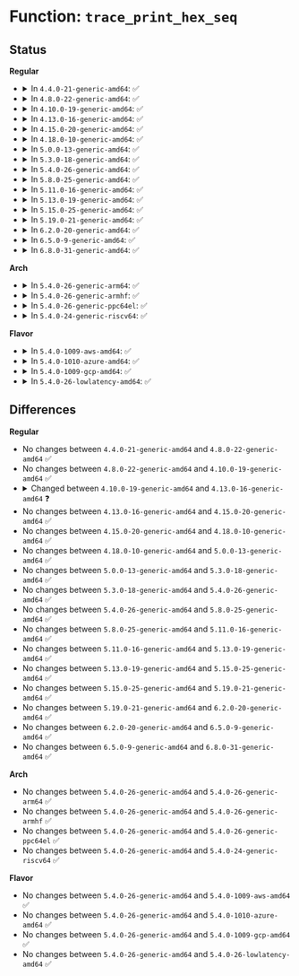 # Function: <code>trace_print_hex_seq</code>

## Status
<b>Regular</b>
<ul>
<li>
<details>
<summary>In <code>4.4.0-21-generic-amd64</code>: ✅</summary>

```c
const char * trace_print_hex_seq(struct trace_seq * p, const unsigned char * buf, int buf_len)
```

```json
{
  "name": "trace_print_hex_seq",
  "collision_type": "Unique Global",
  "inline_type": "No",
  "funcs": [
    {
      "addr": 18446744071580236416,
      "name": "trace_print_hex_seq",
      "external": true,
      "loc": "kernel/trace/trace_output.c:166",
      "file": "kernel/trace/trace_output.c",
      "inline": "seen, unknown",
      "caller_inline": [],
      "caller_func": [
        "drivers/scsi/scsi.c:trace_raw_output_scsi_dispatch_cmd_start",
        "drivers/scsi/scsi.c:trace_raw_output_scsi_dispatch_cmd_error",
        "drivers/scsi/scsi.c:trace_raw_output_scsi_cmd_done_timeout_template"
      ]
    }
  ],
  "symbols": [
    {
      "addr": 18446744071580236416,
      "name": "trace_print_hex_seq",
      "section": ".text",
      "bind": "STB_GLOBAL",
      "size": 158
    }
  ]
}
```
</details>
</li>
<li>
<details>
<summary>In <code>4.8.0-22-generic-amd64</code>: ✅</summary>

```c
const char * trace_print_hex_seq(struct trace_seq * p, const unsigned char * buf, int buf_len)
```

```json
{
  "name": "trace_print_hex_seq",
  "collision_type": "Unique Global",
  "inline_type": "No",
  "funcs": [
    {
      "addr": 18446744071580273632,
      "name": "trace_print_hex_seq",
      "external": true,
      "loc": "kernel/trace/trace_output.c:166",
      "file": "kernel/trace/trace_output.c",
      "inline": "seen, unknown",
      "caller_inline": [],
      "caller_func": [
        "drivers/scsi/scsi.c:trace_raw_output_scsi_cmd_done_timeout_template",
        "drivers/scsi/scsi.c:trace_raw_output_scsi_dispatch_cmd_error",
        "drivers/scsi/scsi.c:trace_raw_output_scsi_dispatch_cmd_start"
      ]
    }
  ],
  "symbols": [
    {
      "addr": 18446744071580273632,
      "name": "trace_print_hex_seq",
      "section": ".text",
      "bind": "STB_GLOBAL",
      "size": 158
    }
  ]
}
```
</details>
</li>
<li>
<details>
<summary>In <code>4.10.0-19-generic-amd64</code>: ✅</summary>

```c
const char * trace_print_hex_seq(struct trace_seq * p, const unsigned char * buf, int buf_len)
```

```json
{
  "name": "trace_print_hex_seq",
  "collision_type": "Unique Global",
  "inline_type": "No",
  "funcs": [
    {
      "addr": 18446744071580316848,
      "name": "trace_print_hex_seq",
      "external": true,
      "loc": "kernel/trace/trace_output.c:166",
      "file": "kernel/trace/trace_output.c",
      "inline": "seen, unknown",
      "caller_inline": [],
      "caller_func": [
        "drivers/scsi/scsi.c:trace_raw_output_scsi_cmd_done_timeout_template",
        "drivers/scsi/scsi.c:trace_raw_output_scsi_dispatch_cmd_error",
        "drivers/scsi/scsi.c:trace_raw_output_scsi_dispatch_cmd_start"
      ]
    }
  ],
  "symbols": [
    {
      "addr": 18446744071580316848,
      "name": "trace_print_hex_seq",
      "section": ".text",
      "bind": "STB_GLOBAL",
      "size": 158
    }
  ]
}
```
</details>
</li>
<li>
<details>
<summary>In <code>4.13.0-16-generic-amd64</code>: ✅</summary>

```c
const char * trace_print_hex_seq(struct trace_seq * p, const unsigned char * buf, int buf_len, bool concatenate)
```

```json
{
  "name": "trace_print_hex_seq",
  "collision_type": "Unique Global",
  "inline_type": "No",
  "funcs": [
    {
      "addr": 18446744071580329968,
      "name": "trace_print_hex_seq",
      "external": true,
      "loc": "kernel/trace/trace_output.c:216",
      "file": "kernel/trace/trace_output.c",
      "inline": "seen, unknown",
      "caller_inline": [],
      "caller_func": [
        "kernel/bpf/core.c:trace_raw_output_xdp_exception",
        "kernel/bpf/core.c:trace_raw_output_bpf_map_next_key",
        "kernel/bpf/core.c:trace_raw_output_bpf_map_next_key",
        "kernel/bpf/core.c:trace_raw_output_bpf_map_delete_elem",
        "kernel/bpf/core.c:trace_raw_output_bpf_map_keyval",
        "kernel/bpf/core.c:trace_raw_output_bpf_map_keyval",
        "kernel/bpf/core.c:trace_raw_output_bpf_obj_prog",
        "kernel/bpf/core.c:trace_raw_output_bpf_prog_load",
        "kernel/bpf/core.c:trace_raw_output_bpf_prog_event",
        "drivers/scsi/scsi.c:trace_raw_output_scsi_cmd_done_timeout_template",
        "drivers/scsi/scsi.c:trace_raw_output_scsi_dispatch_cmd_error",
        "drivers/scsi/scsi.c:trace_raw_output_scsi_dispatch_cmd_start",
        "drivers/ras/ras.c:trace_raw_output_non_standard_event"
      ]
    }
  ],
  "symbols": [
    {
      "addr": 18446744071580329968,
      "name": "trace_print_hex_seq",
      "section": ".text",
      "bind": "STB_GLOBAL",
      "size": 176
    }
  ]
}
```
</details>
</li>
<li>
<details>
<summary>In <code>4.15.0-20-generic-amd64</code>: ✅</summary>

```c
const char * trace_print_hex_seq(struct trace_seq * p, const unsigned char * buf, int buf_len, bool concatenate)
```

```json
{
  "name": "trace_print_hex_seq",
  "collision_type": "Unique Global",
  "inline_type": "No",
  "funcs": [
    {
      "addr": 18446744071580383520,
      "name": "trace_print_hex_seq",
      "external": true,
      "loc": "kernel/trace/trace_output.c:216",
      "file": "kernel/trace/trace_output.c",
      "inline": "seen, unknown",
      "caller_inline": [],
      "caller_func": [
        "kernel/bpf/core.c:trace_raw_output_bpf_map_next_key",
        "kernel/bpf/core.c:trace_raw_output_bpf_map_next_key",
        "kernel/bpf/core.c:trace_raw_output_bpf_map_delete_elem",
        "kernel/bpf/core.c:trace_raw_output_bpf_map_keyval",
        "kernel/bpf/core.c:trace_raw_output_bpf_map_keyval",
        "kernel/bpf/core.c:trace_raw_output_bpf_obj_prog",
        "kernel/bpf/core.c:trace_raw_output_bpf_prog_load",
        "kernel/bpf/core.c:trace_raw_output_bpf_prog_event",
        "drivers/scsi/scsi.c:trace_raw_output_scsi_cmd_done_timeout_template",
        "drivers/scsi/scsi.c:trace_raw_output_scsi_dispatch_cmd_error",
        "drivers/scsi/scsi.c:trace_raw_output_scsi_dispatch_cmd_start",
        "drivers/ras/ras.c:trace_raw_output_non_standard_event"
      ]
    }
  ],
  "symbols": [
    {
      "addr": 18446744071580383520,
      "name": "trace_print_hex_seq",
      "section": ".text",
      "bind": "STB_GLOBAL",
      "size": 176
    }
  ]
}
```
</details>
</li>
<li>
<details>
<summary>In <code>4.18.0-10-generic-amd64</code>: ✅</summary>

```c
const char * trace_print_hex_seq(struct trace_seq * p, const unsigned char * buf, int buf_len, bool concatenate)
```

```json
{
  "name": "trace_print_hex_seq",
  "collision_type": "Unique Global",
  "inline_type": "No",
  "funcs": [
    {
      "addr": 18446744071580445504,
      "name": "trace_print_hex_seq",
      "external": true,
      "loc": "kernel/trace/trace_output.c:216",
      "file": "kernel/trace/trace_output.c",
      "inline": "seen, unknown",
      "caller_inline": [],
      "caller_func": [
        "drivers/scsi/scsi.c:trace_raw_output_scsi_cmd_done_timeout_template",
        "drivers/scsi/scsi.c:trace_raw_output_scsi_dispatch_cmd_error",
        "drivers/scsi/scsi.c:trace_raw_output_scsi_dispatch_cmd_start",
        "drivers/ras/ras.c:trace_raw_output_non_standard_event"
      ]
    }
  ],
  "symbols": [
    {
      "addr": 18446744071580445504,
      "name": "trace_print_hex_seq",
      "section": ".text",
      "bind": "STB_GLOBAL",
      "size": 144
    }
  ]
}
```
</details>
</li>
<li>
<details>
<summary>In <code>5.0.0-13-generic-amd64</code>: ✅</summary>

```c
const char * trace_print_hex_seq(struct trace_seq * p, const unsigned char * buf, int buf_len, bool concatenate)
```

```json
{
  "name": "trace_print_hex_seq",
  "collision_type": "Unique Global",
  "inline_type": "No",
  "funcs": [
    {
      "addr": 18446744071580501168,
      "name": "trace_print_hex_seq",
      "external": true,
      "loc": "kernel/trace/trace_output.c:217",
      "file": "kernel/trace/trace_output.c",
      "inline": "seen, unknown",
      "caller_inline": [],
      "caller_func": [
        "drivers/scsi/scsi.c:trace_raw_output_scsi_cmd_done_timeout_template",
        "drivers/scsi/scsi.c:trace_raw_output_scsi_dispatch_cmd_error",
        "drivers/scsi/scsi.c:trace_raw_output_scsi_dispatch_cmd_start",
        "drivers/ras/ras.c:trace_raw_output_non_standard_event"
      ]
    }
  ],
  "symbols": [
    {
      "addr": 18446744071580501168,
      "name": "trace_print_hex_seq",
      "section": ".text",
      "bind": "STB_GLOBAL",
      "size": 144
    }
  ]
}
```
</details>
</li>
<li>
<details>
<summary>In <code>5.3.0-18-generic-amd64</code>: ✅</summary>

```c
const char * trace_print_hex_seq(struct trace_seq * p, const unsigned char * buf, int buf_len, bool concatenate)
```

```json
{
  "name": "trace_print_hex_seq",
  "collision_type": "Unique Global",
  "inline_type": "No",
  "funcs": [
    {
      "addr": 18446744071580557776,
      "name": "trace_print_hex_seq",
      "external": true,
      "loc": "kernel/trace/trace_output.c:217",
      "file": "kernel/trace/trace_output.c",
      "inline": "seen, unknown",
      "caller_inline": [],
      "caller_func": [
        "drivers/scsi/scsi.c:trace_raw_output_scsi_cmd_done_timeout_template",
        "drivers/scsi/scsi.c:trace_raw_output_scsi_dispatch_cmd_error",
        "drivers/scsi/scsi.c:trace_raw_output_scsi_dispatch_cmd_start",
        "drivers/ras/ras.c:trace_raw_output_non_standard_event",
        "net/core/net-traces.c:trace_raw_output_neigh__update",
        "net/core/net-traces.c:trace_raw_output_neigh_update",
        "net/core/net-traces.c:trace_raw_output_neigh_update"
      ]
    }
  ],
  "symbols": [
    {
      "addr": 18446744071580557776,
      "name": "trace_print_hex_seq",
      "section": ".text",
      "bind": "STB_GLOBAL",
      "size": 147
    }
  ]
}
```
</details>
</li>
<li>
<details>
<summary>In <code>5.4.0-26-generic-amd64</code>: ✅</summary>

```c
const char * trace_print_hex_seq(struct trace_seq * p, const unsigned char * buf, int buf_len, bool concatenate)
```

```json
{
  "name": "trace_print_hex_seq",
  "collision_type": "Unique Global",
  "inline_type": "No",
  "funcs": [
    {
      "addr": 18446744071580605360,
      "name": "trace_print_hex_seq",
      "external": true,
      "loc": "kernel/trace/trace_output.c:217",
      "file": "kernel/trace/trace_output.c",
      "inline": "seen, unknown",
      "caller_inline": [],
      "caller_func": [
        "drivers/scsi/scsi.c:trace_raw_output_scsi_cmd_done_timeout_template",
        "drivers/scsi/scsi.c:trace_raw_output_scsi_dispatch_cmd_error",
        "drivers/scsi/scsi.c:trace_raw_output_scsi_dispatch_cmd_start",
        "drivers/ras/ras.c:trace_raw_output_non_standard_event",
        "net/core/net-traces.c:trace_raw_output_neigh__update",
        "net/core/net-traces.c:trace_raw_output_neigh_update",
        "net/core/net-traces.c:trace_raw_output_neigh_update"
      ]
    }
  ],
  "symbols": [
    {
      "addr": 18446744071580605360,
      "name": "trace_print_hex_seq",
      "section": ".text",
      "bind": "STB_GLOBAL",
      "size": 154
    }
  ]
}
```
</details>
</li>
<li>
<details>
<summary>In <code>5.8.0-25-generic-amd64</code>: ✅</summary>

```c
const char * trace_print_hex_seq(struct trace_seq * p, const unsigned char * buf, int buf_len, bool concatenate)
```

```json
{
  "name": "trace_print_hex_seq",
  "collision_type": "Unique Global",
  "inline_type": "No",
  "funcs": [
    {
      "addr": 18446744071580703856,
      "name": "trace_print_hex_seq",
      "external": true,
      "loc": "kernel/trace/trace_output.c:217",
      "file": "kernel/trace/trace_output.c",
      "inline": "seen, unknown",
      "caller_inline": [],
      "caller_func": [
        "drivers/scsi/scsi.c:trace_raw_output_scsi_cmd_done_timeout_template",
        "drivers/scsi/scsi.c:trace_raw_output_scsi_dispatch_cmd_error",
        "drivers/scsi/scsi.c:trace_raw_output_scsi_dispatch_cmd_start",
        "drivers/ras/ras.c:trace_raw_output_non_standard_event",
        "net/core/net-traces.c:trace_raw_output_neigh__update",
        "net/core/net-traces.c:trace_raw_output_neigh_update",
        "net/core/net-traces.c:trace_raw_output_neigh_update"
      ]
    }
  ],
  "symbols": [
    {
      "addr": 18446744071580703856,
      "name": "trace_print_hex_seq",
      "section": ".text",
      "bind": "STB_GLOBAL",
      "size": 156
    }
  ]
}
```
</details>
</li>
<li>
<details>
<summary>In <code>5.11.0-16-generic-amd64</code>: ✅</summary>

```c
const char * trace_print_hex_seq(struct trace_seq * p, const unsigned char * buf, int buf_len, bool concatenate)
```

```json
{
  "name": "trace_print_hex_seq",
  "collision_type": "Unique Global",
  "inline_type": "No",
  "funcs": [
    {
      "addr": 18446744071580693152,
      "name": "trace_print_hex_seq",
      "external": true,
      "loc": "kernel/trace/trace_output.c:217",
      "file": "kernel/trace/trace_output.c",
      "inline": "seen, unknown",
      "caller_inline": [],
      "caller_func": [
        "drivers/scsi/scsi.c:trace_raw_output_scsi_cmd_done_timeout_template",
        "drivers/scsi/scsi.c:trace_raw_output_scsi_dispatch_cmd_error",
        "drivers/scsi/scsi.c:trace_raw_output_scsi_dispatch_cmd_start",
        "drivers/ras/ras.c:trace_raw_output_non_standard_event",
        "net/core/net-traces.c:trace_raw_output_neigh__update",
        "net/core/net-traces.c:trace_raw_output_neigh_update",
        "net/core/net-traces.c:trace_raw_output_neigh_update"
      ]
    }
  ],
  "symbols": [
    {
      "addr": 18446744071580693152,
      "name": "trace_print_hex_seq",
      "section": ".text",
      "bind": "STB_GLOBAL",
      "size": 156
    }
  ]
}
```
</details>
</li>
<li>
<details>
<summary>In <code>5.13.0-19-generic-amd64</code>: ✅</summary>

```c
const char * trace_print_hex_seq(struct trace_seq * p, const unsigned char * buf, int buf_len, bool concatenate)
```

```json
{
  "name": "trace_print_hex_seq",
  "collision_type": "Unique Global",
  "inline_type": "No",
  "funcs": [
    {
      "addr": 18446744071580697344,
      "name": "trace_print_hex_seq",
      "external": true,
      "loc": "kernel/trace/trace_output.c:217",
      "file": "kernel/trace/trace_output.c",
      "inline": "seen, unknown",
      "caller_inline": [],
      "caller_func": [
        "drivers/scsi/scsi.c:trace_raw_output_scsi_cmd_done_timeout_template",
        "drivers/scsi/scsi.c:trace_raw_output_scsi_dispatch_cmd_error",
        "drivers/scsi/scsi.c:trace_raw_output_scsi_dispatch_cmd_start",
        "drivers/ras/ras.c:trace_raw_output_non_standard_event",
        "net/core/net-traces.c:trace_raw_output_neigh__update",
        "net/core/net-traces.c:trace_raw_output_neigh_update",
        "net/core/net-traces.c:trace_raw_output_neigh_update"
      ]
    }
  ],
  "symbols": [
    {
      "addr": 18446744071580697344,
      "name": "trace_print_hex_seq",
      "section": ".text",
      "bind": "STB_GLOBAL",
      "size": 152
    }
  ]
}
```
</details>
</li>
<li>
<details>
<summary>In <code>5.15.0-25-generic-amd64</code>: ✅</summary>

```c
const char * trace_print_hex_seq(struct trace_seq * p, const unsigned char * buf, int buf_len, bool concatenate)
```

```json
{
  "name": "trace_print_hex_seq",
  "collision_type": "Unique Global",
  "inline_type": "No",
  "funcs": [
    {
      "addr": 18446744071580874432,
      "name": "trace_print_hex_seq",
      "external": true,
      "loc": "kernel/trace/trace_output.c:217",
      "file": "kernel/trace/trace_output.c",
      "inline": "seen, unknown",
      "caller_inline": [],
      "caller_func": [
        "drivers/scsi/scsi.c:trace_raw_output_scsi_cmd_done_timeout_template",
        "drivers/scsi/scsi.c:trace_raw_output_scsi_dispatch_cmd_error",
        "drivers/scsi/scsi.c:trace_raw_output_scsi_dispatch_cmd_start",
        "drivers/ras/ras.c:trace_raw_output_non_standard_event",
        "net/core/net-traces.c:trace_raw_output_neigh__update",
        "net/core/net-traces.c:trace_raw_output_neigh_update",
        "net/core/net-traces.c:trace_raw_output_neigh_update"
      ]
    }
  ],
  "symbols": [
    {
      "addr": 18446744071580874432,
      "name": "trace_print_hex_seq",
      "section": ".text",
      "bind": "STB_GLOBAL",
      "size": 152
    }
  ]
}
```
</details>
</li>
<li>
<details>
<summary>In <code>5.19.0-21-generic-amd64</code>: ✅</summary>

```c
const char * trace_print_hex_seq(struct trace_seq * p, const unsigned char * buf, int buf_len, bool concatenate)
```

```json
{
  "name": "trace_print_hex_seq",
  "collision_type": "Unique Global",
  "inline_type": "No",
  "funcs": [
    {
      "addr": 18446744071581105088,
      "name": "trace_print_hex_seq",
      "external": true,
      "loc": "kernel/trace/trace_output.c:218",
      "file": "kernel/trace/trace_output.c",
      "inline": "seen, unknown",
      "caller_inline": [],
      "caller_func": [
        "drivers/scsi/scsi.c:trace_raw_output_scsi_cmd_done_timeout_template",
        "drivers/scsi/scsi.c:trace_raw_output_scsi_dispatch_cmd_error",
        "drivers/scsi/scsi.c:trace_raw_output_scsi_dispatch_cmd_start",
        "drivers/ras/ras.c:trace_raw_output_non_standard_event",
        "net/core/net-traces.c:trace_raw_output_neigh__update",
        "net/core/net-traces.c:trace_raw_output_neigh_update",
        "net/core/net-traces.c:trace_raw_output_neigh_update"
      ]
    }
  ],
  "symbols": [
    {
      "addr": 18446744071581105088,
      "name": "trace_print_hex_seq",
      "section": ".text",
      "bind": "STB_GLOBAL",
      "size": 166
    }
  ]
}
```
</details>
</li>
<li>
<details>
<summary>In <code>6.2.0-20-generic-amd64</code>: ✅</summary>

```c
const char * trace_print_hex_seq(struct trace_seq * p, const unsigned char * buf, int buf_len, bool concatenate)
```

```json
{
  "name": "trace_print_hex_seq",
  "collision_type": "Unique Global",
  "inline_type": "No",
  "funcs": [
    {
      "addr": 18446744071581413712,
      "name": "trace_print_hex_seq",
      "external": true,
      "loc": "kernel/trace/trace_output.c:217",
      "file": "kernel/trace/trace_output.c",
      "inline": "seen, unknown",
      "caller_inline": [],
      "caller_func": [
        "drivers/base/regmap/regmap.c:trace_raw_output_regmap_bulk",
        "drivers/scsi/scsi.c:trace_raw_output_scsi_cmd_done_timeout_template",
        "drivers/scsi/scsi.c:trace_raw_output_scsi_dispatch_cmd_error",
        "drivers/scsi/scsi.c:trace_raw_output_scsi_dispatch_cmd_start",
        "drivers/ras/ras.c:trace_raw_output_non_standard_event",
        "net/core/net-traces.c:trace_raw_output_neigh__update",
        "net/core/net-traces.c:trace_raw_output_neigh_update",
        "net/core/net-traces.c:trace_raw_output_neigh_update"
      ]
    }
  ],
  "symbols": [
    {
      "addr": 18446744071581413712,
      "name": "trace_print_hex_seq",
      "section": ".text",
      "bind": "STB_GLOBAL",
      "size": 166
    }
  ]
}
```
</details>
</li>
<li>
<details>
<summary>In <code>6.5.0-9-generic-amd64</code>: ✅</summary>

```c
const char * trace_print_hex_seq(struct trace_seq * p, const unsigned char * buf, int buf_len, bool concatenate)
```

```json
{
  "name": "trace_print_hex_seq",
  "collision_type": "Unique Global",
  "inline_type": "No",
  "funcs": [
    {
      "addr": 18446744071581508848,
      "name": "trace_print_hex_seq",
      "external": true,
      "loc": "kernel/trace/trace_output.c:217",
      "file": "kernel/trace/trace_output.c",
      "inline": "seen, unknown",
      "caller_inline": [],
      "caller_func": [
        "drivers/base/regmap/regmap.c:trace_raw_output_regmap_bulk",
        "drivers/scsi/scsi.c:trace_raw_output_scsi_cmd_done_timeout_template",
        "drivers/scsi/scsi.c:trace_raw_output_scsi_dispatch_cmd_error",
        "drivers/scsi/scsi.c:trace_raw_output_scsi_dispatch_cmd_start",
        "drivers/ras/ras.c:trace_raw_output_non_standard_event",
        "net/core/net-traces.c:trace_raw_output_neigh__update",
        "net/core/net-traces.c:trace_raw_output_neigh_update",
        "net/core/net-traces.c:trace_raw_output_neigh_update"
      ]
    }
  ],
  "symbols": [
    {
      "addr": 18446744071581508848,
      "name": "trace_print_hex_seq",
      "section": ".text",
      "bind": "STB_GLOBAL",
      "size": 199
    }
  ]
}
```
</details>
</li>
<li>
<details>
<summary>In <code>6.8.0-31-generic-amd64</code>: ✅</summary>

```c
const char * trace_print_hex_seq(struct trace_seq * p, const unsigned char * buf, int buf_len, bool concatenate)
```

```json
{
  "name": "trace_print_hex_seq",
  "collision_type": "Unique Global",
  "inline_type": "No",
  "funcs": [
    {
      "addr": 18446744071581620384,
      "name": "trace_print_hex_seq",
      "external": true,
      "loc": "kernel/trace/trace_output.c:217",
      "file": "kernel/trace/trace_output.c",
      "inline": "seen, unknown",
      "caller_inline": [],
      "caller_func": [
        "drivers/base/regmap/regmap.c:trace_raw_output_regmap_bulk",
        "drivers/scsi/scsi.c:trace_raw_output_scsi_cmd_done_timeout_template",
        "drivers/scsi/scsi.c:trace_raw_output_scsi_dispatch_cmd_error",
        "drivers/scsi/scsi.c:trace_raw_output_scsi_dispatch_cmd_start",
        "drivers/ras/ras.c:trace_raw_output_non_standard_event",
        "net/core/net-traces.c:trace_raw_output_neigh__update",
        "net/core/net-traces.c:trace_raw_output_neigh_update",
        "net/core/net-traces.c:trace_raw_output_neigh_update"
      ]
    }
  ],
  "symbols": [
    {
      "addr": 18446744071581620384,
      "name": "trace_print_hex_seq",
      "section": ".text",
      "bind": "STB_GLOBAL",
      "size": 199
    }
  ]
}
```
</details>
</li>
</ul>
<b>Arch</b>
<ul>
<li>
<details>
<summary>In <code>5.4.0-26-generic-arm64</code>: ✅</summary>

```c
const char * trace_print_hex_seq(struct trace_seq * p, const unsigned char * buf, int buf_len, bool concatenate)
```

```json
{
  "name": "trace_print_hex_seq",
  "collision_type": "Unique Global",
  "inline_type": "No",
  "funcs": [
    {
      "addr": 18446603336491904712,
      "name": "trace_print_hex_seq",
      "external": true,
      "loc": "kernel/trace/trace_output.c:217",
      "file": "kernel/trace/trace_output.c",
      "inline": "seen, unknown",
      "caller_inline": [],
      "caller_func": [
        "drivers/scsi/scsi.c:trace_raw_output_scsi_cmd_done_timeout_template",
        "drivers/scsi/scsi.c:trace_raw_output_scsi_dispatch_cmd_error",
        "drivers/scsi/scsi.c:trace_raw_output_scsi_dispatch_cmd_start",
        "drivers/ras/ras.c:trace_raw_output_non_standard_event",
        "net/core/net-traces.c:trace_raw_output_neigh__update",
        "net/core/net-traces.c:trace_raw_output_neigh_update",
        "net/core/net-traces.c:trace_raw_output_neigh_update"
      ]
    }
  ],
  "symbols": [
    {
      "addr": 18446603336491904712,
      "name": "trace_print_hex_seq",
      "section": ".text",
      "bind": "STB_GLOBAL",
      "size": 176
    }
  ]
}
```
</details>
</li>
<li>
<details>
<summary>In <code>5.4.0-26-generic-armhf</code>: ✅</summary>

```c
const char * trace_print_hex_seq(struct trace_seq * p, const unsigned char * buf, int buf_len, bool concatenate)
```

```json
{
  "name": "trace_print_hex_seq",
  "collision_type": "Unique Global",
  "inline_type": "No",
  "funcs": [
    {
      "addr": 3225847080,
      "name": "trace_print_hex_seq",
      "external": true,
      "loc": "kernel/trace/trace_output.c:217",
      "file": "kernel/trace/trace_output.c",
      "inline": "seen, unknown",
      "caller_inline": [],
      "caller_func": [
        "drivers/scsi/scsi.c:trace_raw_output_scsi_cmd_done_timeout_template",
        "drivers/scsi/scsi.c:trace_raw_output_scsi_dispatch_cmd_error",
        "drivers/scsi/scsi.c:trace_raw_output_scsi_dispatch_cmd_start",
        "drivers/ras/ras.c:trace_raw_output_non_standard_event",
        "net/core/net-traces.c:trace_raw_output_neigh__update",
        "net/core/net-traces.c:trace_raw_output_neigh_update",
        "net/core/net-traces.c:trace_raw_output_neigh_update"
      ]
    }
  ],
  "symbols": [
    {
      "addr": 3225847080,
      "name": "trace_print_hex_seq",
      "section": ".text",
      "bind": "STB_GLOBAL",
      "size": 140
    }
  ]
}
```
</details>
</li>
<li>
<details>
<summary>In <code>5.4.0-26-generic-ppc64el</code>: ✅</summary>

```c
const char * trace_print_hex_seq(struct trace_seq * p, const unsigned char * buf, int buf_len, bool concatenate)
```

```json
{
  "name": "trace_print_hex_seq",
  "collision_type": "Unique Global",
  "inline_type": "No",
  "funcs": [
    {
      "addr": 13835058055284992976,
      "name": "trace_print_hex_seq",
      "external": true,
      "loc": "kernel/trace/trace_output.c:217",
      "file": "kernel/trace/trace_output.c",
      "inline": "seen, unknown",
      "caller_inline": [],
      "caller_func": [
        "drivers/scsi/scsi.c:trace_raw_output_scsi_cmd_done_timeout_template",
        "drivers/scsi/scsi.c:trace_raw_output_scsi_dispatch_cmd_error",
        "drivers/scsi/scsi.c:trace_raw_output_scsi_dispatch_cmd_start",
        "drivers/ras/ras.c:trace_raw_output_non_standard_event",
        "net/core/net-traces.c:trace_raw_output_neigh__update",
        "net/core/net-traces.c:trace_raw_output_neigh_update",
        "net/core/net-traces.c:trace_raw_output_neigh_update"
      ]
    }
  ],
  "symbols": [
    {
      "addr": 13835058055284992976,
      "name": "trace_print_hex_seq",
      "section": ".text",
      "bind": "STB_GLOBAL",
      "size": 244
    }
  ]
}
```
</details>
</li>
<li>
<details>
<summary>In <code>5.4.0-24-generic-riscv64</code>: ✅</summary>

```c
const char * trace_print_hex_seq(struct trace_seq * p, const unsigned char * buf, int buf_len, bool concatenate)
```

```json
{
  "name": "trace_print_hex_seq",
  "collision_type": "Unique Global",
  "inline_type": "No",
  "funcs": [
    {
      "addr": 18446743936272191666,
      "name": "trace_print_hex_seq",
      "external": true,
      "loc": "kernel/trace/trace_output.c:217",
      "file": "kernel/trace/trace_output.c",
      "inline": "seen, unknown",
      "caller_inline": [],
      "caller_func": [
        "drivers/scsi/scsi.c:trace_raw_output_scsi_cmd_done_timeout_template",
        "drivers/scsi/scsi.c:trace_raw_output_scsi_dispatch_cmd_error",
        "drivers/scsi/scsi.c:trace_raw_output_scsi_dispatch_cmd_start",
        "drivers/ras/ras.c:trace_raw_output_non_standard_event",
        "net/core/net-traces.c:trace_raw_output_neigh__update",
        "net/core/net-traces.c:trace_raw_output_neigh_update",
        "net/core/net-traces.c:trace_raw_output_neigh_update"
      ]
    }
  ],
  "symbols": [
    {
      "addr": 18446743936272191666,
      "name": "trace_print_hex_seq",
      "section": ".text",
      "bind": "STB_GLOBAL",
      "size": 144
    }
  ]
}
```
</details>
</li>
</ul>
<b>Flavor</b>
<ul>
<li>
<details>
<summary>In <code>5.4.0-1009-aws-amd64</code>: ✅</summary>

```c
const char * trace_print_hex_seq(struct trace_seq * p, const unsigned char * buf, int buf_len, bool concatenate)
```

```json
{
  "name": "trace_print_hex_seq",
  "collision_type": "Unique Global",
  "inline_type": "No",
  "funcs": [
    {
      "addr": 18446744071580574160,
      "name": "trace_print_hex_seq",
      "external": true,
      "loc": "kernel/trace/trace_output.c:217",
      "file": "kernel/trace/trace_output.c",
      "inline": "seen, unknown",
      "caller_inline": [],
      "caller_func": [
        "drivers/scsi/scsi.c:trace_raw_output_scsi_cmd_done_timeout_template",
        "drivers/scsi/scsi.c:trace_raw_output_scsi_dispatch_cmd_error",
        "drivers/scsi/scsi.c:trace_raw_output_scsi_dispatch_cmd_start",
        "drivers/ras/ras.c:trace_raw_output_non_standard_event",
        "net/core/net-traces.c:trace_raw_output_neigh__update",
        "net/core/net-traces.c:trace_raw_output_neigh_update",
        "net/core/net-traces.c:trace_raw_output_neigh_update"
      ]
    }
  ],
  "symbols": [
    {
      "addr": 18446744071580574160,
      "name": "trace_print_hex_seq",
      "section": ".text",
      "bind": "STB_GLOBAL",
      "size": 154
    }
  ]
}
```
</details>
</li>
<li>
<details>
<summary>In <code>5.4.0-1010-azure-amd64</code>: ✅</summary>

```c
const char * trace_print_hex_seq(struct trace_seq * p, const unsigned char * buf, int buf_len, bool concatenate)
```

```json
{
  "name": "trace_print_hex_seq",
  "collision_type": "Unique Global",
  "inline_type": "No",
  "funcs": [
    {
      "addr": 18446744071580520784,
      "name": "trace_print_hex_seq",
      "external": true,
      "loc": "kernel/trace/trace_output.c:217",
      "file": "kernel/trace/trace_output.c",
      "inline": "seen, unknown",
      "caller_inline": [],
      "caller_func": [
        "drivers/scsi/scsi.c:trace_raw_output_scsi_cmd_done_timeout_template",
        "drivers/scsi/scsi.c:trace_raw_output_scsi_dispatch_cmd_error",
        "drivers/scsi/scsi.c:trace_raw_output_scsi_dispatch_cmd_start",
        "drivers/ras/ras.c:trace_raw_output_non_standard_event",
        "net/core/net-traces.c:trace_raw_output_neigh__update",
        "net/core/net-traces.c:trace_raw_output_neigh_update",
        "net/core/net-traces.c:trace_raw_output_neigh_update"
      ]
    }
  ],
  "symbols": [
    {
      "addr": 18446744071580520784,
      "name": "trace_print_hex_seq",
      "section": ".text",
      "bind": "STB_GLOBAL",
      "size": 154
    }
  ]
}
```
</details>
</li>
<li>
<details>
<summary>In <code>5.4.0-1009-gcp-amd64</code>: ✅</summary>

```c
const char * trace_print_hex_seq(struct trace_seq * p, const unsigned char * buf, int buf_len, bool concatenate)
```

```json
{
  "name": "trace_print_hex_seq",
  "collision_type": "Unique Global",
  "inline_type": "No",
  "funcs": [
    {
      "addr": 18446744071580565408,
      "name": "trace_print_hex_seq",
      "external": true,
      "loc": "kernel/trace/trace_output.c:217",
      "file": "kernel/trace/trace_output.c",
      "inline": "seen, unknown",
      "caller_inline": [],
      "caller_func": [
        "drivers/scsi/scsi.c:trace_raw_output_scsi_cmd_done_timeout_template",
        "drivers/scsi/scsi.c:trace_raw_output_scsi_dispatch_cmd_error",
        "drivers/scsi/scsi.c:trace_raw_output_scsi_dispatch_cmd_start",
        "drivers/ras/ras.c:trace_raw_output_non_standard_event",
        "net/core/net-traces.c:trace_raw_output_neigh__update",
        "net/core/net-traces.c:trace_raw_output_neigh_update",
        "net/core/net-traces.c:trace_raw_output_neigh_update"
      ]
    }
  ],
  "symbols": [
    {
      "addr": 18446744071580565408,
      "name": "trace_print_hex_seq",
      "section": ".text",
      "bind": "STB_GLOBAL",
      "size": 154
    }
  ]
}
```
</details>
</li>
<li>
<details>
<summary>In <code>5.4.0-26-lowlatency-amd64</code>: ✅</summary>

```c
const char * trace_print_hex_seq(struct trace_seq * p, const unsigned char * buf, int buf_len, bool concatenate)
```

```json
{
  "name": "trace_print_hex_seq",
  "collision_type": "Unique Global",
  "inline_type": "No",
  "funcs": [
    {
      "addr": 18446744071580622128,
      "name": "trace_print_hex_seq",
      "external": true,
      "loc": "kernel/trace/trace_output.c:217",
      "file": "kernel/trace/trace_output.c",
      "inline": "seen, unknown",
      "caller_inline": [],
      "caller_func": [
        "drivers/scsi/scsi.c:trace_raw_output_scsi_cmd_done_timeout_template",
        "drivers/scsi/scsi.c:trace_raw_output_scsi_dispatch_cmd_error",
        "drivers/scsi/scsi.c:trace_raw_output_scsi_dispatch_cmd_start",
        "drivers/ras/ras.c:trace_raw_output_non_standard_event",
        "net/core/net-traces.c:trace_raw_output_neigh__update",
        "net/core/net-traces.c:trace_raw_output_neigh_update",
        "net/core/net-traces.c:trace_raw_output_neigh_update"
      ]
    }
  ],
  "symbols": [
    {
      "addr": 18446744071580622128,
      "name": "trace_print_hex_seq",
      "section": ".text",
      "bind": "STB_GLOBAL",
      "size": 154
    }
  ]
}
```
</details>
</li>
</ul>

## Differences
<b>Regular</b>
<ul>
<li>
No changes between <code>4.4.0-21-generic-amd64</code> and <code>4.8.0-22-generic-amd64</code> ✅
</li>
<li>
No changes between <code>4.8.0-22-generic-amd64</code> and <code>4.10.0-19-generic-amd64</code> ✅
</li>
<li>
<details>
<summary>Changed between <code>4.10.0-19-generic-amd64</code> and <code>4.13.0-16-generic-amd64</code> ❓</summary>
<ul>
<li>
<b>Param added. </b>
<code>bool concatenate</code>
</li>
</ul>
</details>
</li>
<li>
No changes between <code>4.13.0-16-generic-amd64</code> and <code>4.15.0-20-generic-amd64</code> ✅
</li>
<li>
No changes between <code>4.15.0-20-generic-amd64</code> and <code>4.18.0-10-generic-amd64</code> ✅
</li>
<li>
No changes between <code>4.18.0-10-generic-amd64</code> and <code>5.0.0-13-generic-amd64</code> ✅
</li>
<li>
No changes between <code>5.0.0-13-generic-amd64</code> and <code>5.3.0-18-generic-amd64</code> ✅
</li>
<li>
No changes between <code>5.3.0-18-generic-amd64</code> and <code>5.4.0-26-generic-amd64</code> ✅
</li>
<li>
No changes between <code>5.4.0-26-generic-amd64</code> and <code>5.8.0-25-generic-amd64</code> ✅
</li>
<li>
No changes between <code>5.8.0-25-generic-amd64</code> and <code>5.11.0-16-generic-amd64</code> ✅
</li>
<li>
No changes between <code>5.11.0-16-generic-amd64</code> and <code>5.13.0-19-generic-amd64</code> ✅
</li>
<li>
No changes between <code>5.13.0-19-generic-amd64</code> and <code>5.15.0-25-generic-amd64</code> ✅
</li>
<li>
No changes between <code>5.15.0-25-generic-amd64</code> and <code>5.19.0-21-generic-amd64</code> ✅
</li>
<li>
No changes between <code>5.19.0-21-generic-amd64</code> and <code>6.2.0-20-generic-amd64</code> ✅
</li>
<li>
No changes between <code>6.2.0-20-generic-amd64</code> and <code>6.5.0-9-generic-amd64</code> ✅
</li>
<li>
No changes between <code>6.5.0-9-generic-amd64</code> and <code>6.8.0-31-generic-amd64</code> ✅
</li>
</ul>
<b>Arch</b>
<ul>
<li>
No changes between <code>5.4.0-26-generic-amd64</code> and <code>5.4.0-26-generic-arm64</code> ✅
</li>
<li>
No changes between <code>5.4.0-26-generic-amd64</code> and <code>5.4.0-26-generic-armhf</code> ✅
</li>
<li>
No changes between <code>5.4.0-26-generic-amd64</code> and <code>5.4.0-26-generic-ppc64el</code> ✅
</li>
<li>
No changes between <code>5.4.0-26-generic-amd64</code> and <code>5.4.0-24-generic-riscv64</code> ✅
</li>
</ul>
<b>Flavor</b>
<ul>
<li>
No changes between <code>5.4.0-26-generic-amd64</code> and <code>5.4.0-1009-aws-amd64</code> ✅
</li>
<li>
No changes between <code>5.4.0-26-generic-amd64</code> and <code>5.4.0-1010-azure-amd64</code> ✅
</li>
<li>
No changes between <code>5.4.0-26-generic-amd64</code> and <code>5.4.0-1009-gcp-amd64</code> ✅
</li>
<li>
No changes between <code>5.4.0-26-generic-amd64</code> and <code>5.4.0-26-lowlatency-amd64</code> ✅
</li>
</ul>
